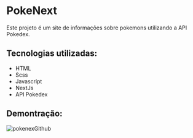 # PokeNext

Este projeto é um site de informações sobre pokemons utilizando a API Pokedex.

## Tecnologias utilizadas:
+ HTML
+ Scss
+ Javascript
+ NextJs
+ API Pokedex

## Demontração:

![pokenexGithub](https://user-images.githubusercontent.com/92190292/197013245-01598508-c385-44ee-84b6-b39d283d07fe.gif)
